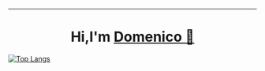 <hr>
<h1 align="center">Hi,I'm <a href="https://github.com/domenicovichi">Domenico 🖖<a></h1>
  
[![Top Langs](https://github-readme-stats.vercel.app/api/top-langs/?username=domenicovichi&layout=compact&theme=tokyonight&exclude_repo=Netbooks)](https://github.com/anuraghazra/github-readme-stats)


  
  


  
